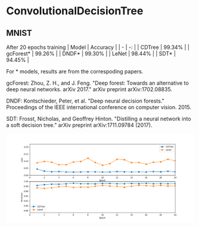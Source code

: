 # ConvolutionalDecisionTree

## MNIST
After 20 epochs training
| Model | Accuracy |
| - | -: |
| CDTree | 99.34% |
| gcForest* | 99.26% |
| DNDF* | 99.30% |
| LeNet | 98.44% |
| SDT* | 94.45% |

For * models, results are from the correspoding papers.

gcForest: Zhou, Z. H., and J. Feng. "Deep forest: Towards an alternative to deep neural networks. arXiv 2017." arXiv preprint arXiv:1702.08835.

DNDF: Kontschieder, Peter, et al. "Deep neural decision forests." Proceedings of the IEEE international conference on computer vision. 2015.

SDT: Frosst, Nicholas, and Geoffrey Hinton. "Distilling a neural network into a soft decision tree." arXiv preprint arXiv:1711.09784 (2017).

![MNIST](https://github.com/zhangyoujia1995/ConvolutionalDecisionTree/blob/master/image/MNIST.png)

